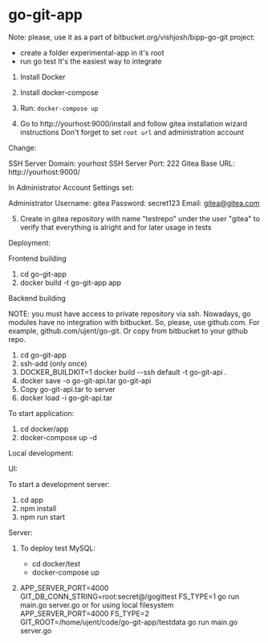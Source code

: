 # go-git-app

Note: please, use it as a part of bitbucket.org/vishjosh/bipp-go-git project:
- create a folder experimental-app in it's root
- run go test 
 It's the easiest way to integrate

1. Install Docker
2. Install docker-compose
3. Run: `docker-compose up`

4. Go to http://yourhost:9000/install and follow gitea installation wizard instructions
Don't forget to set `root url` and administration account

Change:

SSH Server Domain: yourhost
SSH Server Port: 222
Gitea Base URL: http://yourhost:9000/


In Administrator Account Settings set:

Administrator Username: gitea
Password: secret123
Email: gitea@gitea.com

5. Create in gitea repository with name "testrepo" under the user "gitea" to verify 
that everything is alright and for later usage in tests



Deployment:

Frontend building

1. cd go-git-app
2. docker build -t go-git-app app

Backend building

NOTE: you must have access to private repository via ssh. Nowadays, go modules have no integration with bitbucket. So, please, use github.com. For example, github.com/ujent/go-git. Or copy from bitbucket to your github repo.

1. cd go-git-app
2. ssh-add (only once)
3. DOCKER_BUILDKIT=1 docker build --ssh default -t go-git-api .
4. docker save -o go-git-api.tar go-git-api
5. Copy go-git-api.tar to server
6. docker load -i go-git-api.tar

To start application:
1. cd docker/app
2. docker-compose up -d

Local development:

UI:

To start a development server:
1. cd app
2. npm install
2. npm run start

Server:
1. To deploy test MySQL: 
    - cd docker/test
    - docker-compose up

2. APP_SERVER_PORT=4000 GIT_DB_CONN_STRING=root:secret@/gogittest FS_TYPE=1 go run main.go server.go 
or for using local filesystem
APP_SERVER_PORT=4000 FS_TYPE=2 GIT_ROOT=/home/ujent/code/go-git-app/testdata go run main.go server.go 


